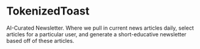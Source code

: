 # TokenizedToast
AI-Curated Newsletter. Where we pull in current news articles daily, select articles for a particular user, and generate a short-educative newsletter based off of these articles.
